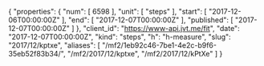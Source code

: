 {
  "properties": {
    "num": [
      6598
    ],
    "unit": [
      "steps"
    ],
    "start": [
      "2017-12-06T00:00:00Z"
    ],
    "end": [
      "2017-12-07T00:00:00Z"
    ],
    "published": [
      "2017-12-07T00:00:00Z"
    ]
  },
  "client_id": "https://www-api.jvt.me/fit",
  "date": "2017-12-07T00:00:00Z",
  "kind": "steps",
  "h": "h-measure",
  "slug": "2017/12/kptxe",
  "aliases": [
    "/mf2/1eb92c46-7be1-4e2c-b9f6-35eb52f83b34/",
    "/mf2/2017/12/kptxe",
    "/mf2/2017/12/kPtXe"
  ]
}
